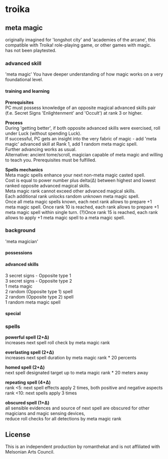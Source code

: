 # troika


## meta magic
originally imagined for 'longshot city' and 'academies of the arcane', this compatible with Troika! role-playing game, or other games with magic.  
has not been playtested.

### advanced skill
'meta magic'
You have deeper understanding of how magic works on a very foundational level.

#### training and learning
**Prerequisites**  
PC must possess knowledge of an opposite magical advanced skills pair (f.e. Secret Signs 'Enlightenment' and 'Occult') at rank 3 or higher. 

**Process**  
During 'getting better', if both opposite advanced skills were exercised, roll under Luck (without spending Luck).   
If successful, PC gets an insight into the very fabric of magic - add 'meta magic' advanced skill at Rank 1, add 1 random meta magic spell.  
Further advancing works as usual.  
Alternative: ancient tome/scroll, magician capable of meta magic and willing to teach you. Prerequisites must be fulfilled.

**Spells mechanics**  
Meta magic spells enhance your next non-meta magic casted spell.  
Cost is equal to power number plus delta(Δ) between highest and lowest ranked opposite advanced magical skills.  
Meta magic rank cannot exceed other advanced magical skills.  
Each additional rank unlocks random unknown meta magic spell.  
Once all meta magic spells known, each next rank allows to prepare +1 meta magic spell. 
Once rank 10 is reached, each rank allows to prepare +1 meta magic spell within single turn.
(?)Once rank 15 is reached, each rank allows to apply +1 meta magic spell to a meta magic spell.  

### background
'meta magician'
#### possessions
#### advanced skills
3 secret signs - Opposite type 1  
3 secret signs - Opposite type 2     
1 meta magic  
2 random (Opposite type 1) spell  
2 random (Opposite type 2) spell  
1 random meta magic spell  
#### special


### spells
**powerful spell (2+Δ)**  
increases next spell roll check by meta magic rank 

**everlasting spell (2+Δ)**  
increases next spell duration by meta magic rank * 20 percents  

**homed spell (2+Δ)**  
next spell designated target up to meta magic rank * 20 meters away  

**repeating spell (4+Δ)**  
rank <5: next spell effects apply 2 times, both positive and negative aspects  
rank <10: next spells apply 3 times  

**obscured spell (1+Δ)**  
all sensible evidences and source of next spell are obscured for other magicians and magic sensing devices,  
reduce roll checks for all detections by meta magic rank  


## License
This is an independent production by romanthekat and is not affiliated with Melsonian Arts Council. 
